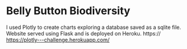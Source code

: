 # Belly Button Biodiversity

I used Plotly to create charts exploring a database saved as a sqlite file. Website served using Flask and is deployed on Heroku. https:// https://plotly---challenge.herokuapp.com/ 
